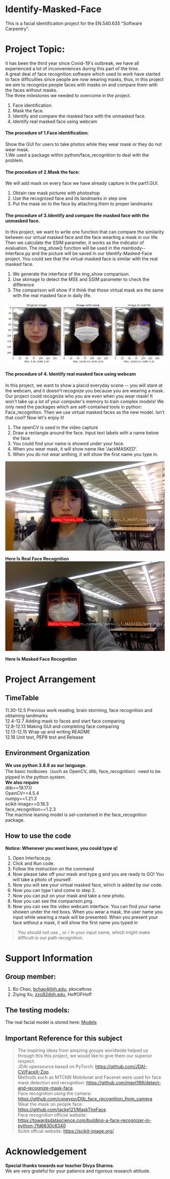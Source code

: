 # Identify-Masked-Face
This is a facial identification project for the EN.540.635 “Software Carpentry”. 



# Project Topic:
It has been the third year since Covid-19's outbreak, we have all experienced a lot of inconveniences during this part of the time.  
A great deal of face recognition software which used to work have started to face difficulties since people are now wearing masks, thus, in this project we aim to recognize people faces with masks on and compare them with the faces without masks.  
The three milestones we needed to overcome in the project.  
1. Face identification.  
2. Mask the face.  
3. Identify and compare the masked face with the unmasked face.  
4. Identify real masked face using webcam



#### The procedure of 1.Face identification:
Show the GUI for users to take photos while they wear mask or they do not wear mask.  
1.We used a package within python/face_recognition to deal with the problem.

#### The procedure of 2.Mask the face:
We will add mask on every face we have already capture in the part1.GUI.  
1. Obtain raw mask pictures with photoshop  
2. Use the recognized face and its landmarks in step one  
3. Put the mask on to the face by attaching them to proper landmarks  


#### The procedure of 3.Identify and compare the masked face with the unmasked face.  
In this project, we want to write one function that can compare the 
similarity between our virtual masked face and the face wearitng a mask
in our life. Then we calculate the SSIM parameter, it works as the indicator of evaluation.
The img_show() function will be used in the mainbody--Interface.py and the picture
will be saved in our Identify-Masked-Face project. 
You could see that the virtual masked face is similar with the real masked face.
1. We generate the interface of the img_show comparison.
2. Use skimage to detect the MSE and SSIM parameter to check the difference
3. The comparison will show if it think that those virtual mask are the 
same with the real masked face in daily life.

![Here is our comparison](Readme_Fig/comparison.png)

#### The procedure of 4. Identify real masked face using webcam
In this project, we want to show a placid everyday scene -- you will stare at the 
webcam, and it doesn't recognize you because you are wearing a mask. Our project could recognize who you
are even when you wear mask!
It won't take up a lot of your computer's memory to train complex models! We only need 
the packages which are self-contained tools in python: Face_recognition. Then we use virtual
masked faces as the new model.
Isn't that cool?
Now let's enjoy it!

1. The openCV is used in the video capture
2. Draw a rectangle around the face. Input text labels with a name below the face
3. You could find your name is showed under your face. 
4. When you wear mask, it will show name like 'JackMASKED'. 
5. When you do not wear anthing, it will show the first name you type in.

![Here is our Real Face Recognition](Readme_Fig/RealFace.png)

**Here Is Real Face Recognition**
![Here is our Masked Face Recognition](Readme_Fig/MaskedFace.png)

**Here Is Masked Face Recognition**

# Project Arrangement

## TimeTable
11.30-12.5 Previous work reading, brain storming, face recognition and obtaining landmarks  
12.4-12.7 Adding mask to faces and start face comparing  
12.8-12.13 Making GUI and completing face comparing  
12.13-12.15 Wrap up and writing README  
12.16 Unit test, PEP8 test and Release  


## Environment Organization
**We use python 3.8.8 as our language.**  
The basic toolboxes（such as OpenCV, dlib, face_recognition）need to be pipped in the python system.    
**We also require**  
dlib==19.17.0  
OpenCV==4.5.4  
numpy==1.21.3  
scikit-image==0.18.3  
face_recognition==1.2.3  
The machine leaning model is sel-contained in the face_recognition package.

## How to use the code
**Notice: Whenever you want leave, you could type q!**  
1. Open Interface.py.  
2. Click and Run code.  
3. Follow the instruction on the command  
4. Now please take off your mask and type g and you are ready to GO! You will take a photo of yourself.  
5. Now you will see your virtual masked face, which is added by our code.  
6. Now you can type l and come to step 2.  
7. Now you can put on your mask and take a new photo.  
8. Now you can see the comparison.png.
9. Now you can see the video webcam interface. You can find your name showen under the red boxs. When you wear a mask, the user name you input while wearing a mask will be presented. When you present your face without a mask, it will show the first name you typed in

> You should not use _ or / in your input name, which might make difficult in our path recognition.  


# Support Information

## Group member: 
1. Bo Chao, bchao4@jh.edu, pkocattoss  
2. Ziying Xu, zxu92@jh.edu, HoffOFHoff

## The testing models:
The real facial model is stored here: [Models](https://pages.github.com/)

## Important Reference for this subject
> The inspiring ideas from amazing groups worldwide helped us through this this project, we would like to give them our superior respect.  
> JDAI opensource based on PyTorch:  https://github.com/JDAI-CV/FaceX-Zoo.     
> Methods such as MTCNN Mobilenet and Facenet were used for face mask detection and recognition: https://github.com/mext169/detect-and-recognize-mask-face.  
> Face recognition using the camera: https://github.com/coneypo/Dlib_face_recognition_from_camera  
> Wear the mask on people face: https://github.com/jacke121/MaskTheFace.  
> Face recognition official website: https://towardsdatascience.com/building-a-face-recognizer-in-python-7fd6630c6340  
> Scikit offcial website: https://scikit-image.org/  

# Acknowledgement 
**Special thanks towards our teacher Divya Sharma.**  
We are very grateful for your patience and rigorous research attitude.  
